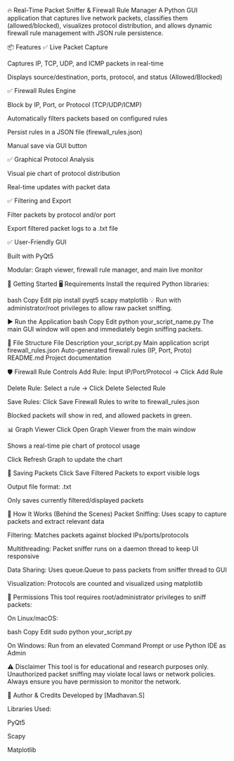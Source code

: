 🔥 Real-Time Packet Sniffer & Firewall Rule Manager
A Python GUI application that captures live network packets, classifies them (allowed/blocked), visualizes protocol distribution, and allows dynamic firewall rule management with JSON rule persistence.

📦 Features
✅ Live Packet Capture

Captures IP, TCP, UDP, and ICMP packets in real-time

Displays source/destination, ports, protocol, and status (Allowed/Blocked)

✅ Firewall Rules Engine

Block by IP, Port, or Protocol (TCP/UDP/ICMP)

Automatically filters packets based on configured rules

Persist rules in a JSON file (firewall_rules.json)

Manual save via GUI button

✅ Graphical Protocol Analysis

Visual pie chart of protocol distribution

Real-time updates with packet data

✅ Filtering and Export

Filter packets by protocol and/or port

Export filtered packet logs to a .txt file

✅ User-Friendly GUI

Built with PyQt5

Modular: Graph viewer, firewall rule manager, and main live monitor

🚀 Getting Started
🖥️ Requirements
Install the required Python libraries:

bash
Copy
Edit
pip install pyqt5 scapy matplotlib
💡 Run with administrator/root privileges to allow raw packet sniffing.

▶️ Run the Application
bash
Copy
Edit
python your_script_name.py
The main GUI window will open and immediately begin sniffing packets.

🧩 File Structure
File	Description
your_script.py	Main application script
firewall_rules.json	Auto-generated firewall rules (IP, Port, Proto)
README.md	Project documentation

🛡️ Firewall Rule Controls
Add Rule: Input IP/Port/Protocol → Click Add Rule

Delete Rule: Select a rule → Click Delete Selected Rule

Save Rules: Click Save Firewall Rules to write to firewall_rules.json

Blocked packets will show in red, and allowed packets in green.

📊 Graph Viewer
Click Open Graph Viewer from the main window

Shows a real-time pie chart of protocol usage

Click Refresh Graph to update the chart

💾 Saving Packets
Click Save Filtered Packets to export visible logs

Output file format: .txt

Only saves currently filtered/displayed packets

🧠 How It Works (Behind the Scenes)
Packet Sniffing: Uses scapy to capture packets and extract relevant data

Filtering: Matches packets against blocked IPs/ports/protocols

Multithreading: Packet sniffer runs on a daemon thread to keep UI responsive

Data Sharing: Uses queue.Queue to pass packets from sniffer thread to GUI

Visualization: Protocols are counted and visualized using matplotlib

🔐 Permissions
This tool requires root/administrator privileges to sniff packets:

On Linux/macOS:

bash
Copy
Edit
sudo python your_script.py


On Windows:
Run from an elevated Command Prompt or use Python IDE as Admin

⚠️ Disclaimer
This tool is for educational and research purposes only. Unauthorized packet sniffing may violate local laws or network policies. Always ensure you have permission to monitor the network.

🙌 Author & Credits
Developed by [Madhavan.S]

Libraries Used:

PyQt5

Scapy

Matplotlib
